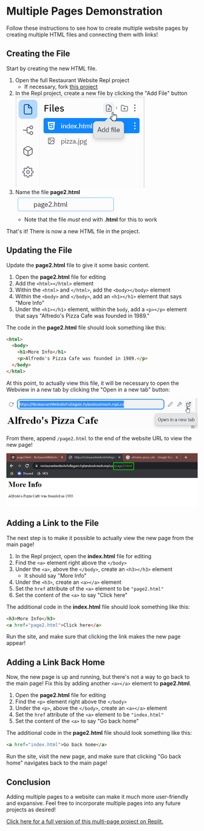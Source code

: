 # Multiple Pages Demonstration
Follow these instructions to see how to create multiple website pages by creating multiple HTML files and connecting them with links!

## Creating the File
Start by creating the new HTML file.

1. Open the full Restaurant Website Repl project  
    - If necessary, fork [this project](https://replit.com/@HylandOutreach/RestaurantWebsiteFull#index.html)
1. In the Repl project, create a new file by clicking the "Add File" button  
    ![](Assets/AddFile.png)
1. Name the file **page2.html**  
    ![](Assets/NameFile.png)
    - Note that the file _must_ end with **.html** for this to work

That's it! There is now a new HTML file in the project.

## Updating the File
Update the **page2.html** file to give it some basic content.

1. Open the **page2.html** file for editing
1. Add the `<html></html>` element
1. Within the `<html>` and `</html>`, add the `<body></body>` element
1. Within the `<body>` and `</body>`, add an `<h1></h1>` element that says "More Info"
1. Under the `<h1></h1>` element, within the `body`, add a `<p></p>` element that says "Alfredo's Pizza Cafe was founded in 1989."

The code in the **page2.html** file should look something like this:

```html
<html>
  <body>
    <h1>More Info</h1>
    <p>Alfredo's Pizza Cafe was founded in 1989.</p>
  </body>
</html>
```

At this point, to actually view this file, it will be necessary to open the Webview in a new tab by clicking the "Open in a new tab" button:

![](Assets/OpenInNewTab.png)

From there, append `/page2.html` to the end of the website URL to view the new page!

![](Assets/NewPageUrl.png)

## Adding a Link to the File
The next step is to make it possible to actually view the new page from the main page!

1. In the Repl project, open the **index.html** file for editing
1. Find the `<a>` element right above the `</body>`
1. Under the `<a>`, above the `</body>`, create an `<h3></h3>` element  
    - It should say "More Info"
1. Under the `<h3>`, create an `<a></a>` element
1. Set the `href` attribute of the `<a>` element to be `"page2.html"`
1. Set the content of the `<a>` to say "Click here"

The additional code in the **index.html** file should look something like this:

```html
<h3>More Info</h3>
<a href="page2.html">Click here</a>
```

Run the site, and make sure that clicking the link makes the new page appear!

## Adding a Link Back Home
Now, the new page is up and running, but there's not a way to go back to the main page! Fix this by adding another `<a></a>` element to **page2.html**.

1. Open the **page2.html** file for editing
1. Find the `<p>` element right above the `</body>`
1. Under the `<p>`, above the `</body>`, create an `<a></a>` element
1. Set the `href` attribute of the `<a>` element to be `"index.html"`
1. Set the content of the `<a>` to say "Go back home"

The additional code in the **page2.html** file should look something like this:

```html
<a href="index.html">Go back home</a>
```

Run the site, visit the new page, and make sure that clicking "Go back home" navigates back to the main page!

## Conclusion
Adding multiple pages to a website can make it much more user-friendly and expansive. Feel free to incorporate multiple pages into any future projects as desired!

[Click here for a full version of this multi-page project on Replit.](https://replit.com/@HylandOutreach/RestaurantWebsiteFullAgain)
